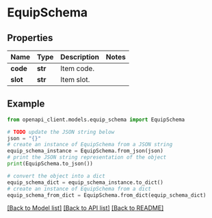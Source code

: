 # EquipSchema


## Properties

Name | Type | Description | Notes
------------ | ------------- | ------------- | -------------
**code** | **str** | Item code. | 
**slot** | **str** | Item slot. | 

## Example

```python
from openapi_client.models.equip_schema import EquipSchema

# TODO update the JSON string below
json = "{}"
# create an instance of EquipSchema from a JSON string
equip_schema_instance = EquipSchema.from_json(json)
# print the JSON string representation of the object
print(EquipSchema.to_json())

# convert the object into a dict
equip_schema_dict = equip_schema_instance.to_dict()
# create an instance of EquipSchema from a dict
equip_schema_from_dict = EquipSchema.from_dict(equip_schema_dict)
```
[[Back to Model list]](../README.md#documentation-for-models) [[Back to API list]](../README.md#documentation-for-api-endpoints) [[Back to README]](../README.md)


